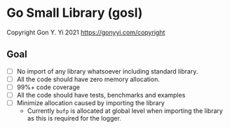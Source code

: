 # Go Small Library (gosl)

Copyright Gon Y. Yi 2021 <https://gonyyi.com/copyright>


## Goal

- [ ] No import of any library whatsoever including standard library.
- [ ] All the code should have zero memory allocation.
- [ ] 99%+ code coverage
- [ ] All the code should have tests, benchmarks and examples
- [ ] Minimize allocation caused by importing the library
    - Currently `bufp` is allocated at global level when importing the library
      as this is required for the logger. 

